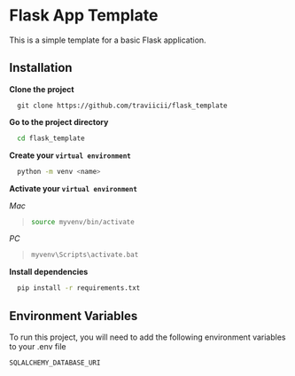 
# Flask App Template

This is a simple template for a basic Flask application.

## Installation

**Clone the project**

```git
  git clone https://github.com/traviicii/flask_template
```

**Go to the project directory**

```bash
  cd flask_template
```

**Create your `virtual environment`**

```bash
  python -m venv <name>
```
**Activate your `virtual environment`**

*Mac*
>```bash
>source myvenv/bin/activate
>```
*PC*
>```bash
>myvenv\Scripts\activate.bat
>```

**Install dependencies**

```bash
  pip install -r requirements.txt
```
## Environment Variables

To run this project, you will need to add the following environment variables to your .env file

`SQLALCHEMY_DATABASE_URI`
